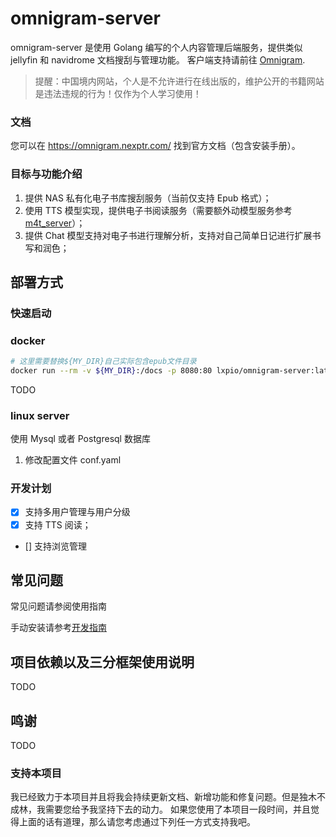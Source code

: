 # omnigram-server

omnigram-server 是使用 Golang 编写的个人内容管理后端服务，提供类似 jellyfin 和 navidrome 文档搜刮与管理功能。
客户端支持请前往 [Omnigram](github.com/nexptr/omnigram).

> 提醒：中国境内网站，个人是不允许进行在线出版的，维护公开的书籍网站是违法违规的行为！仅作为个人学习使用！

### 文档

您可以在 https://omnigram.nexptr.com/ 找到官方文档（包含安装手册）。

### 目标与功能介绍

1. 提供 NAS 私有化电子书库搜刮服务（当前仅支持 Epub 格式）；
2. 使用 TTS 模型实现，提供电子书阅读服务（需要额外动模型服务参考 [m4t_server](m4t_server/README.md)）；
3. 提供 Chat 模型支持对电子书进行理解分析，支持对自己简单日记进行扩展书写和润色；

## 部署方式

### 快速启动

### docker

```bash
# 这里需要替换${MY_DIR}自己实际包含epub文件目录
docker run --rm -v ${MY_DIR}:/docs -p 8080:80 lxpio/omnigram-server:latest
```

TODO

### linux server

使用 Mysql 或者 Postgresql 数据库

1. 修改配置文件 conf.yaml

### 开发计划

- [x] 支持多用户管理与用户分级
- [x] 支持 TTS 阅读；
- [] 支持浏览管理

## 常见问题

常见问题请参阅使用指南

手动安装请参考[开发指南](docs/dev.md)

## 项目依赖以及三分框架使用说明

TODO

## 鸣谢

TODO

### 支持本项目

我已经致力于本项目并且将我会持续更新文档、新增功能和修复问题。但是独木不成林，我需要您给予我坚持下去的动力。
如果您使用了本项目一段时间，并且觉得上面的话有道理，那么请您考虑通过下列任一方式支持我吧。
